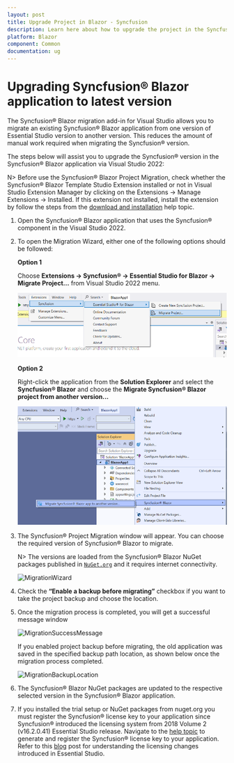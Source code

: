 ```yaml
---
layout: post
title: Upgrade Project in Blazor - Syncfusion
description: Learn here about how to upgrade the project in the Syncfusion Essential Blazor application to latest version.
platform: Blazor
component: Common
documentation: ug
---
```


# Upgrading Syncfusion&reg; Blazor application to latest version

The Syncfusion&reg; Blazor migration add-in for Visual Studio allows you to migrate an existing Syncfusion&reg; Blazor application from one version of Essential Studio version to another version. This reduces the amount of manual work required when migrating the Syncfusion&reg; version.

The steps below will assist you to upgrade the Syncfusion&reg; version in the Syncfusion&reg; Blazor application via Visual Studio 2022:

N> Before use the Syncfusion&reg; Blazor Project Migration, check whether the Syncfusion&reg; Blazor Template Studio Extension installed or not in Visual Studio Extension Manager by clicking on the Extensions -> Manage Extensions -> Installed. If this extension not installed, install the extension by follow the steps from the [download and installation](download-and-installation) help topic.

1. Open the Syncfusion&reg; Blazor application that uses the Syncfusion&reg; component in the Visual Studio 2022.

2. To open the Migration Wizard, either one of the following options should be followed:

    **Option 1**

    Choose **Extensions -> Syncfusion&reg; -> Essential Studio for Blazor -> Migrate Project…** from Visual Studio 2022 menu.

    ![MigrationMenu](images/MigrationMenu.PNG)

    **Option 2**

    Right-click the application from the **Solution Explorer** and select the **Syncfusion&reg; Blazor** and choose the **Migrate Syncfusion&reg; Blazor project from another version...**

    ![MigrationAddin](images/MigrationAddin.png)

3. The Syncfusion&reg; Project Migration window will appear. You can choose the required version of Syncfusion&reg; Blazor to migrate.

    N> The versions are loaded from the Syncfusion&reg; Blazor NuGet packages published in [`NuGet.org`](https://www.nuget.org/packages?q=Tags%3A%22blazor%22syncfusion) and it requires internet connectivity.

    ![MigrationWizard](images/Migration.png)

4. Check the **“Enable a backup before migrating”** checkbox if you want to take the project backup and choose the location.

5. Once the migration process is completed, you will get a successful message window

    ![MigrationSuccessMessage](images/MigrationSuccess.png)

    If you enabled project backup before migrating, the old application was saved in the specified backup path location, as shown below once the migration process completed.

    ![MigrationBackupLocation](images/Backuplocation.png)

6. The Syncfusion&reg; Blazor NuGet packages are updated to the respective selected version in the Syncfusion&reg; Blazor application.

7. If you installed the trial setup or NuGet packages from nuget.org you must register the Syncfusion&reg; license key to your application since Syncfusion&reg; introduced the licensing system from 2018 Volume 2 (v16.2.0.41) Essential Studio release. Navigate to the [help topic](https://help.syncfusion.com/common/essential-studio/licensing/overview#how-to-generate-syncfusion-license-key) to generate and register the Syncfusion&reg; license key to your application. Refer to this [blog](https://www.syncfusion.com/blogs/post/whats-new-in-2018-volume-2.aspx) post for understanding the licensing changes introduced in Essential Studio.